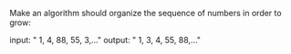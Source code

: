 Make an algorithm should organize the sequence of numbers in order to grow:

input: " 1, 4, 88, 55, 3,..."
output: " 1, 3, 4, 55, 88,..."